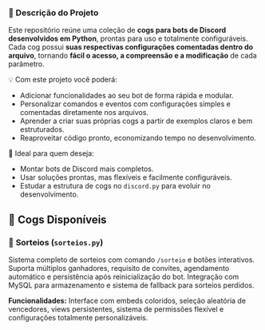 ### 📖 Descrição do Projeto

Este repositório reúne uma coleção de **cogs para bots de Discord desenvolvidos em Python**, prontas para uso e totalmente configuráveis. Cada cog possui **suas respectivas configurações comentadas dentro do arquivo**, tornando **fácil o acesso, a compreensão e a modificação** de cada parâmetro.

💡 Com este projeto você poderá:

* Adicionar funcionalidades ao seu bot de forma rápida e modular.  
* Personalizar comandos e eventos com configurações simples e comentadas diretamente nos arquivos.  
* Aprender a criar suas próprias cogs a partir de exemplos claros e bem estruturados.  
* Reaproveitar código pronto, economizando tempo no desenvolvimento.  

🚀 Ideal para quem deseja:

* Montar bots de Discord mais completos.  
* Usar soluções prontas, mas flexíveis e facilmente configuráveis.  
* Estudar a estrutura de cogs no `discord.py` para evoluir no desenvolvimento.

## 🎁 Cogs Disponíveis

### 🎁 **Sorteios** (`sorteios.py`)
Sistema completo de sorteios com comando `/sorteio` e botões interativos. Suporta múltiplos ganhadores, requisito de convites, agendamento automático e persistência após reinicialização do bot. Integração com MySQL para armazenamento e sistema de fallback para sorteios perdidos.

**Funcionalidades:** Interface com embeds coloridos, seleção aleatória de vencedores, views persistentes, sistema de permissões flexível e configurações totalmente personalizáveis.
